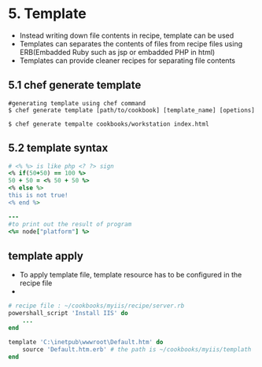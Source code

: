 # 5. Template
* Instead writing down file contents in recipe, template can be used
* Templates can separates the contents of files from recipe files using ERB(Embadded Ruby such as jsp or embadded PHP in html)
* Templates can provide cleaner recipes for separating file contents

## 5.1 chef generate template

```shell
#generating template using chef command
$ chef generate template [path/to/cookbook] [template_name] [opetions]

$ chef generate tempalte cookbooks/workstation index.html
```

## 5.2 template syntax
```ruby
# <% %> is like php <? ?> sign
<% if(50+50) == 100 %>
50 + 50 = <% 50 + 50 %>
<% else %>
this is not true!
<% end %>

---
#to print out the result of program
<%= node["platform"] %>
```

## template apply
* To apply template file, template resource has to be configured in the recipe file
* 
```ruby
# recipe file : ~/cookbooks/myiis/recipe/server.rb
powershall_script 'Install IIS' do
    ...
end

template 'C:\inetpub\wwwroot\Default.htm' do
    source 'Default.htm.erb' # the path is ~/cookbooks/myiis/templath
end

```